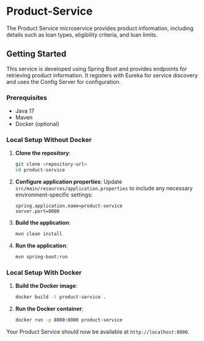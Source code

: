 # Product-Service

The Product Service microservice provides product information, including details such as loan types, eligibility criteria, and loan limits.

## Getting Started

This service is developed using Spring Boot and provides endpoints for retrieving product information. It registers with Eureka for service discovery and uses the Config Server for configuration.

### Prerequisites

- Java 17
- Maven
- Docker (optional)

### Local Setup Without Docker

1. **Clone the repository**:
    ```bash
    git clone <repository-url>
    cd product-service
    ```

2. **Configure application properties**: Update `src/main/resources/application.properties` to include any necessary environment-specific settings:
    ```properties
    spring.application.name=product-service
    server.port=8000
    ```

3. **Build the application**:
    ```bash
    mvn clean install
    ```

4. **Run the application**:
    ```bash
    mvn spring-boot:run
    ```

### Local Setup With Docker

1. **Build the Docker image**:
    ```bash
    docker build -t product-service .
    ```

2. **Run the Docker container**:
    ```bash
    docker run -p 8000:8000 product-service
    ```

Your Product Service should now be available at `http://localhost:8000`.
